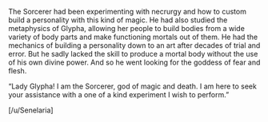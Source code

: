 The Sorcerer had been experimenting with necrurgy and how to custom build a personality with this kind of magic. He had also studied the metaphysics of Glypha, allowing her people to build bodies from a wide variety of body parts and make functioning mortals out of them. He had the mechanics of building a personality down to an art after decades of trial and error. But he sadly lacked the skill to produce a mortal body without the use of his own divine power. And so he went looking for the goddess of fear and flesh.

“Lady Glypha! I am the Sorcerer, god of magic and death. I am here to seek your assistance with a one of a kind experiment I wish to perform.”

[/u/Senelaria]